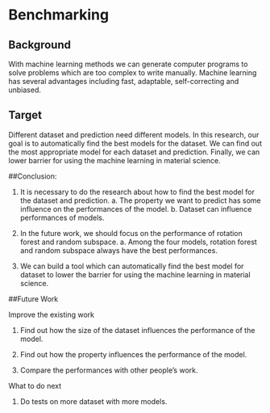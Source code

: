 # Benchmarking
## Background
With machine learning methods we can generate computer programs to solve problems which are too complex to write manually.  Machine learning has several advantages including fast, adaptable, self-correcting and unbiased. 

## Target
Different dataset and prediction need different models. In this research, our goal is to automatically find the best models for the dataset. We can find out the most appropriate model for each dataset and prediction. Finally, we can lower barrier for using the machine learning in material science. 

##Conclusion:

1. It is necessary to do the research about how to find the best model for the dataset and prediction.
	a. The property we want to predict has some influence on the 	performances of the model.
	b. Dataset can influence performances of models.
  
2. In the future work, we should focus on the performance of rotation forest and random subspace.
 	a. Among the four models, rotation forest and random subspace always have the best performances.
  
3. We can build a tool which can automatically find the best model for dataset to lower the barrier for using the machine learning in material science. 

##Future Work

Improve the existing work
1. Find out how the size of the dataset influences the performance of the model.

2. Find out how the property influences the performance of the model.

3. Compare the performances with other people’s work.

What to do next
1. Do tests on more dataset with more models.


